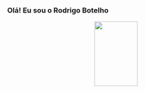 ### Olá! Eu sou o Rodrigo Botelho
<div align="center">
  <a href="https://github.com/rodrigocbotelho">
  <img height="150em" width="100em" src="https://github-readme-stats.vercel.app/api/top-langs/?username=rodrigocbotelho&layout=compact&langs_count=7&theme=dark"/>
</div>
